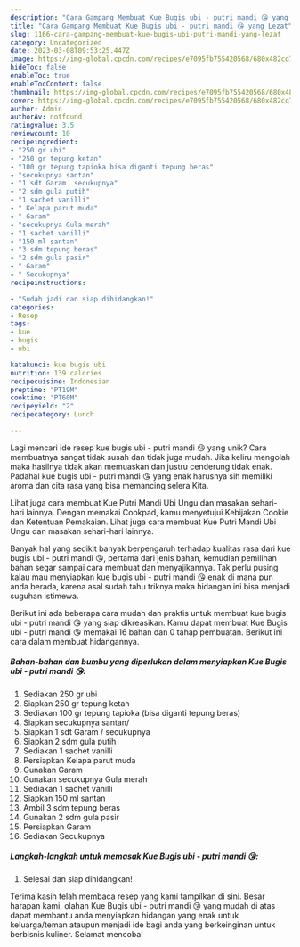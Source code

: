 ```yaml
---
description: "Cara Gampang Membuat Kue Bugis ubi - putri mandi 😘 yang Lezat"
title: "Cara Gampang Membuat Kue Bugis ubi - putri mandi 😘 yang Lezat"
slug: 1166-cara-gampang-membuat-kue-bugis-ubi-putri-mandi-yang-lezat
category: Uncategorized
date: 2023-03-08T09:53:25.447Z
image: https://img-global.cpcdn.com/recipes/e7095fb755420568/680x482cq70/kue-bugis-ubi-putri-mandi-foto-resep-utama.jpg
hideToc: false
enableToc: true
enableTocContent: false
thumbnail: https://img-global.cpcdn.com/recipes/e7095fb755420568/680x482cq70/kue-bugis-ubi-putri-mandi-foto-resep-utama.jpg
cover: https://img-global.cpcdn.com/recipes/e7095fb755420568/680x482cq70/kue-bugis-ubi-putri-mandi-foto-resep-utama.jpg
author: Admin
authorAv: notfound
ratingvalue: 3.5
reviewcount: 10
recipeingredient:
- "250 gr ubi"
- "250 gr tepung ketan"
- "100 gr tepung tapioka bisa diganti tepung beras"
- "secukupnya santan"
- "1 sdt Garam  secukupnya"
- "2 sdm gula putih"
- "1 sachet vanilli"
- " Kelapa parut muda"
- " Garam"
- "secukupnya Gula merah"
- "1 sachet vanilli"
- "150 ml santan"
- "3 sdm tepung beras"
- "2 sdm gula pasir"
- " Garam"
- " Secukupnya"
recipeinstructions:

- "Sudah jadi dan siap dihidangkan!"
categories:
- Resep
tags:
- kue
- bugis
- ubi

katakunci: kue bugis ubi 
nutrition: 139 calories
recipecuisine: Indonesian
preptime: "PT19M"
cooktime: "PT60M"
recipeyield: "2"
recipecategory: Lunch

---
```





Lagi mencari ide resep kue bugis ubi - putri mandi 😘 yang unik? Cara membuatnya sangat tidak susah dan tidak juga mudah. Jika keliru mengolah maka hasilnya tidak akan memuaskan dan justru cenderung tidak enak. Padahal kue bugis ubi - putri mandi 😘 yang enak harusnya sih memiliki aroma dan cita rasa yang bisa memancing selera Kita.





Lihat juga cara membuat Kue Putri Mandi Ubi Ungu dan masakan sehari-hari lainnya. Dengan memakai Cookpad, kamu menyetujui Kebijakan Cookie dan Ketentuan Pemakaian. Lihat juga cara membuat Kue Putri Mandi Ubi Ungu dan masakan sehari-hari lainnya.

Banyak hal yang sedikit banyak berpengaruh terhadap kualitas rasa dari kue bugis ubi - putri mandi 😘, pertama dari jenis bahan, kemudian pemilihan bahan segar sampai cara membuat dan menyajikannya. Tak perlu pusing kalau mau menyiapkan kue bugis ubi - putri mandi 😘 enak di mana pun anda berada, karena asal sudah tahu triknya maka hidangan ini bisa menjadi suguhan istimewa.






Berikut ini ada beberapa cara mudah dan praktis untuk membuat kue bugis ubi - putri mandi 😘 yang siap dikreasikan. Kamu dapat membuat Kue Bugis ubi - putri mandi 😘 memakai 16 bahan dan 0 tahap pembuatan. Berikut ini cara dalam membuat hidangannya.

<!--inarticleads1-->

##### Bahan-bahan dan bumbu yang diperlukan dalam menyiapkan Kue Bugis ubi - putri mandi 😘:

1. Sediakan 250 gr ubi
1. Siapkan 250 gr tepung ketan
1. Sediakan 100 gr tepung tapioka (bisa diganti tepung beras)
1. Siapkan secukupnya santan/
1. Siapkan 1 sdt Garam / secukupnya
1. Siapkan 2 sdm gula putih
1. Sediakan 1 sachet vanilli
1. Persiapkan  Kelapa parut muda
1. Gunakan  Garam
1. Gunakan secukupnya Gula merah
1. Sediakan 1 sachet vanilli
1. Siapkan 150 ml santan
1. Ambil 3 sdm tepung beras
1. Gunakan 2 sdm gula pasir
1. Persiapkan  Garam
1. Sediakan  Secukupnya




<!--inarticleads2-->

##### Langkah-langkah untuk memasak Kue Bugis ubi - putri mandi 😘:


1. Selesai dan siap dihidangkan!



Terima kasih telah membaca resep yang kami tampilkan di sini. Besar harapan kami, olahan Kue Bugis ubi - putri mandi 😘 yang mudah di atas dapat membantu anda menyiapkan hidangan yang enak untuk keluarga/teman ataupun menjadi ide bagi anda yang berkeinginan untuk berbisnis kuliner. Selamat mencoba!
